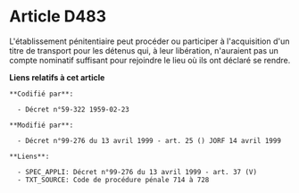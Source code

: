 # Article D483

L'établissement pénitentiaire peut procéder ou participer à l'acquisition d'un titre de transport pour les détenus qui, à
leur libération, n'auraient pas un compte nominatif suffisant pour rejoindre le lieu où ils ont déclaré se rendre.

**Liens relatifs à cet article**

	**Codifié par**:

	  - Décret n°59-322 1959-02-23

	**Modifié par**:

	  - Décret n°99-276 du 13 avril 1999 - art. 25 () JORF 14 avril 1999

	**Liens**:

	  - SPEC_APPLI: Décret n°99-276 du 13 avril 1999 - art. 37 (V)
	  - TXT_SOURCE: Code de procédure pénale 714 à 728
